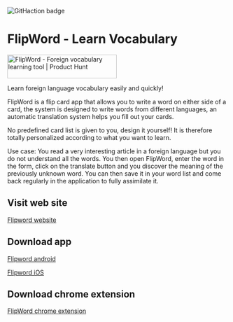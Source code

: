 ![GitHaction badge](https://github.com/acroquelois/flip-word/actions/workflows/.github/workflows/dart.yml/badge.svg)

# FlipWord - Learn Vocabulary

<a href="https://www.producthunt.com/posts/flipword-2?utm_source=badge-featured&utm_medium=badge&utm_souce=badge-flipword&#0045;2" target="_blank"><img src="https://api.producthunt.com/widgets/embed-image/v1/featured.svg?post_id=309556&theme=light" alt="FlipWord - Foreign&#0032;vocabulary&#0032;learning&#0032;tool | Product Hunt" style="width: 250px; height: 54px;" width="250" height="54" /></a>

Learn foreign language vocabulary easily and quickly!

FlipWord is a flip card app that allows you to write a word on either side of a card, the system is designed to write words from different languages, an automatic translation system helps you fill out your cards.

No predefined card list is given to you, design it yourself! It is therefore totally personalized according to what you want to learn.

Use case:
You read a very interesting article in a foreign language but you do not understand all the words. You then open FlipWord, enter the word in the form, click on the translate button and you discover the meaning of the previously unknown word. You can then save it in your word list and come back regularly in the application to fully assimilate it.

## Visit web site

[Flipword website](https://flipword.io)

## Download app

[Flipword android](https://play.google.com/store/apps/details?id=com.flutter_flip_card&pcampaignid=pcampaignidMKT-Other-global-all-co-prtnr-py-PartBadge-Mar2515-1)

[Flipword iOS](https://apps.apple.com/us/app/flipword-learn-vocabulary/id1599752185)

## Download chrome extension

[FlipWord chrome extension](https://chrome.google.com/webstore/detail/flipword/hinoggfcanlhfbeddbadjjpdaeoigkbe)